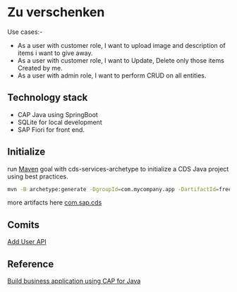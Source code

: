 # Zu verschenken

Use cases:-
- As a user with customer role, I want to upload image and description of items i want to give away.
- As a user with customer role, I want to Update, Delete only those items Created by me.
- As a user with admin role, I want to perform CRUD on all entities.

## Technology stack
- CAP Java using SpringBoot
- SQLite for local development
- SAP Fiori for front end.

## Initialize
run [Maven](https://maven.apache.org/guides/getting-started/maven-in-five-minutes.html) goal with cds-services-archetype  to initialize a CDS Java project using best practices.

```bash
mvn -B archetype:generate -DgroupId=com.mycompany.app -DartifactId=free-service -Dpackage=com.mycompany.app.freeservice -DarchetypeArtifactId=cds-services-archetype -DarchetypeGroupId=com.sap.cds -DarchetypeVersion=RELEASE
```

more artifacts here [com.sap.cds](https://mvnrepository.com/artifact/com.sap.cds)

## Comits

[Add User API ](https://github.com/shoneyJ/cap_java/commit/854a3d4ad603abb41bdba82c3e19167584b1588d)

## Reference

[Build business application using CAP for Java](https://developers.sap.com/mission.cap-java-app.html)